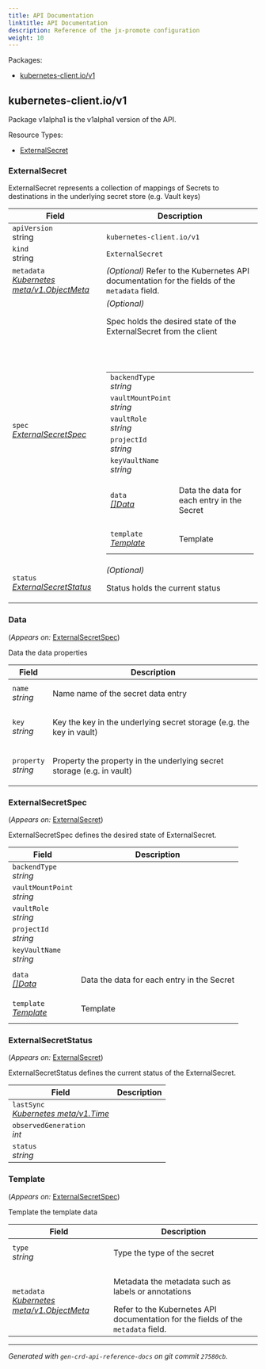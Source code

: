 ```yaml
---
title: API Documentation
linktitle: API Documentation
description: Reference of the jx-promote configuration
weight: 10
---
```

<p>Packages:</p>
<ul>
<li>
<a href="#kubernetes-client.io%2fv1">kubernetes-client.io/v1</a>
</li>
</ul>
<h2 id="kubernetes-client.io/v1">kubernetes-client.io/v1</h2>
<p>
<p>Package v1alpha1 is the v1alpha1 version of the API.</p>
</p>
Resource Types:
<ul><li>
<a href="#kubernetes-client.io/v1.ExternalSecret">ExternalSecret</a>
</li></ul>
<h3 id="kubernetes-client.io/v1.ExternalSecret">ExternalSecret
</h3>
<p>
<p>ExternalSecret represents a collection of mappings of Secrets to destinations in the underlying secret store (e.g. Vault keys)</p>
</p>
<table>
<thead>
<tr>
<th>Field</th>
<th>Description</th>
</tr>
</thead>
<tbody>
<tr>
<td>
<code>apiVersion</code></br>
string</td>
<td>
<code>
kubernetes-client.io/v1
</code>
</td>
</tr>
<tr>
<td>
<code>kind</code></br>
string
</td>
<td><code>ExternalSecret</code></td>
</tr>
<tr>
<td>
<code>metadata</code></br>
<em>
<a href="https://kubernetes.io/docs/reference/generated/kubernetes-api/v1.13/#objectmeta-v1-meta">
Kubernetes meta/v1.ObjectMeta
</a>
</em>
</td>
<td>
<em>(Optional)</em>
Refer to the Kubernetes API documentation for the fields of the
<code>metadata</code> field.
</td>
</tr>
<tr>
<td>
<code>spec</code></br>
<em>
<a href="#kubernetes-client.io/v1.ExternalSecretSpec">
ExternalSecretSpec
</a>
</em>
</td>
<td>
<em>(Optional)</em>
<p>Spec holds the desired state of the ExternalSecret from the client</p>
<br/>
<br/>
<table>
<tr>
<td>
<code>backendType</code></br>
<em>
string
</em>
</td>
<td>
</td>
</tr>
<tr>
<td>
<code>vaultMountPoint</code></br>
<em>
string
</em>
</td>
<td>
</td>
</tr>
<tr>
<td>
<code>vaultRole</code></br>
<em>
string
</em>
</td>
<td>
</td>
</tr>
<tr>
<td>
<code>projectId</code></br>
<em>
string
</em>
</td>
<td>
</td>
</tr>
<tr>
<td>
<code>keyVaultName</code></br>
<em>
string
</em>
</td>
<td>
</td>
</tr>
<tr>
<td>
<code>data</code></br>
<em>
<a href="#kubernetes-client.io/v1.Data">
[]Data
</a>
</em>
</td>
<td>
<p>Data the data for each entry in the Secret</p>
</td>
</tr>
<tr>
<td>
<code>template</code></br>
<em>
<a href="#kubernetes-client.io/v1.Template">
Template
</a>
</em>
</td>
<td>
<p>Template</p>
</td>
</tr>
</table>
</td>
</tr>
<tr>
<td>
<code>status</code></br>
<em>
<a href="#kubernetes-client.io/v1.ExternalSecretStatus">
ExternalSecretStatus
</a>
</em>
</td>
<td>
<em>(Optional)</em>
<p>Status holds the current status</p>
</td>
</tr>
</tbody>
</table>
<h3 id="kubernetes-client.io/v1.Data">Data
</h3>
<p>
(<em>Appears on:</em>
<a href="#kubernetes-client.io/v1.ExternalSecretSpec">ExternalSecretSpec</a>)
</p>
<p>
<p>Data the data properties</p>
</p>
<table>
<thead>
<tr>
<th>Field</th>
<th>Description</th>
</tr>
</thead>
<tbody>
<tr>
<td>
<code>name</code></br>
<em>
string
</em>
</td>
<td>
<p>Name name of the secret data entry</p>
</td>
</tr>
<tr>
<td>
<code>key</code></br>
<em>
string
</em>
</td>
<td>
<p>Key the key in the underlying secret storage (e.g. the key in vault)</p>
</td>
</tr>
<tr>
<td>
<code>property</code></br>
<em>
string
</em>
</td>
<td>
<p>Property the property in the underlying secret storage (e.g.  in vault)</p>
</td>
</tr>
</tbody>
</table>
<h3 id="kubernetes-client.io/v1.ExternalSecretSpec">ExternalSecretSpec
</h3>
<p>
(<em>Appears on:</em>
<a href="#kubernetes-client.io/v1.ExternalSecret">ExternalSecret</a>)
</p>
<p>
<p>ExternalSecretSpec defines the desired state of ExternalSecret.</p>
</p>
<table>
<thead>
<tr>
<th>Field</th>
<th>Description</th>
</tr>
</thead>
<tbody>
<tr>
<td>
<code>backendType</code></br>
<em>
string
</em>
</td>
<td>
</td>
</tr>
<tr>
<td>
<code>vaultMountPoint</code></br>
<em>
string
</em>
</td>
<td>
</td>
</tr>
<tr>
<td>
<code>vaultRole</code></br>
<em>
string
</em>
</td>
<td>
</td>
</tr>
<tr>
<td>
<code>projectId</code></br>
<em>
string
</em>
</td>
<td>
</td>
</tr>
<tr>
<td>
<code>keyVaultName</code></br>
<em>
string
</em>
</td>
<td>
</td>
</tr>
<tr>
<td>
<code>data</code></br>
<em>
<a href="#kubernetes-client.io/v1.Data">
[]Data
</a>
</em>
</td>
<td>
<p>Data the data for each entry in the Secret</p>
</td>
</tr>
<tr>
<td>
<code>template</code></br>
<em>
<a href="#kubernetes-client.io/v1.Template">
Template
</a>
</em>
</td>
<td>
<p>Template</p>
</td>
</tr>
</tbody>
</table>
<h3 id="kubernetes-client.io/v1.ExternalSecretStatus">ExternalSecretStatus
</h3>
<p>
(<em>Appears on:</em>
<a href="#kubernetes-client.io/v1.ExternalSecret">ExternalSecret</a>)
</p>
<p>
<p>ExternalSecretStatus defines the current status of the ExternalSecret.</p>
</p>
<table>
<thead>
<tr>
<th>Field</th>
<th>Description</th>
</tr>
</thead>
<tbody>
<tr>
<td>
<code>lastSync</code></br>
<em>
<a href="https://kubernetes.io/docs/reference/generated/kubernetes-api/v1.13/#time-v1-meta">
Kubernetes meta/v1.Time
</a>
</em>
</td>
<td>
</td>
</tr>
<tr>
<td>
<code>observedGeneration</code></br>
<em>
int
</em>
</td>
<td>
</td>
</tr>
<tr>
<td>
<code>status</code></br>
<em>
string
</em>
</td>
<td>
</td>
</tr>
</tbody>
</table>
<h3 id="kubernetes-client.io/v1.Template">Template
</h3>
<p>
(<em>Appears on:</em>
<a href="#kubernetes-client.io/v1.ExternalSecretSpec">ExternalSecretSpec</a>)
</p>
<p>
<p>Template the template data</p>
</p>
<table>
<thead>
<tr>
<th>Field</th>
<th>Description</th>
</tr>
</thead>
<tbody>
<tr>
<td>
<code>type</code></br>
<em>
string
</em>
</td>
<td>
<p>Type the type of the secret</p>
</td>
</tr>
<tr>
<td>
<code>metadata</code></br>
<em>
<a href="https://kubernetes.io/docs/reference/generated/kubernetes-api/v1.13/#objectmeta-v1-meta">
Kubernetes meta/v1.ObjectMeta
</a>
</em>
</td>
<td>
<p>Metadata the metadata such as labels or annotations</p>
Refer to the Kubernetes API documentation for the fields of the
<code>metadata</code> field.
</td>
</tr>
</tbody>
</table>
<hr/>
<p><em>
Generated with <code>gen-crd-api-reference-docs</code>
on git commit <code>27580cb</code>.
</em></p>
